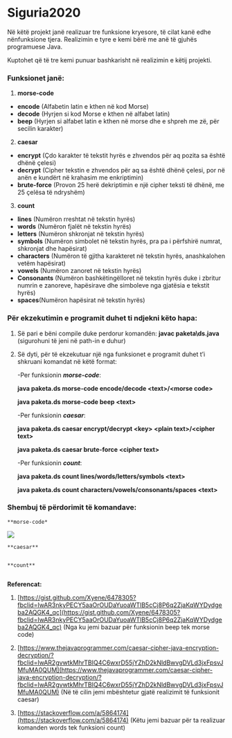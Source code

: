 # Siguria2020



Në këtë projekt janë realizuar tre funksione kryesore, të cilat kanë edhe nënfunksione tjera. Realizimin e tyre e kemi bërë me anë të gjuhës programuese Java.

Kuptohet që të tre kemi punuar bashkarisht në realizimin e këtij projekti.

### Funksionet janë: 



1. **morse-code**
*   **encode**  (Alfabetin latin e kthen në kod Morse)
*   **decode** (Hyrjen si kod Morse e kthen në alfabet latin)
*   **beep**  (Hyrjen si alfabet latin e kthen në morse dhe e shpreh me zë, për secilin karakter)
2. **caesar**
*   **encrypt** (Çdo karakter të tekstit hyrës e zhvendos për aq pozita sa është dhënë çelesi)
*   **decrypt** (Cipher tekstin e zhvendos për aq sa është dhënë çelesi, por në anën e kundërt në krahasim me enkriptimin)
*   **brute-force** (Provon 25 herë dekriptimin e një cipher teksti të dhënë, me 25 çelësa të ndryshëm)
3. **count**
*   **lines** (Numëron rreshtat në tekstin hyrës)
*   **words** (Numëron fjalët në tekstin hyrës)
*   **letters** (Numëron shkronjat në tekstin hyrës)
*   **symbols** (Numëron simbolet në tekstin hyrës, pra pa i përfshirë numrat, shkronjat dhe hapësirat)
*   **characters** (Numëron të gjitha karakteret në tekstin hyrës, anashkalohen vetëm hapësirat)
*   **vowels** (Numëron zanoret në tekstin hyrës)
*   **Consonants** (Numëron bashkëtingëlloret në tekstin hyrës duke i zbritur numrin e zanoreve, hapësirave dhe simboleve nga gjatësia e tekstit hyrës)
*   **spaces**(Numëron hapësirat në tekstin hyrës)


### Për ekzekutimin e programit duhet ti ndjekni këto hapa:


1. Së pari e bëni compile duke perdorur komandën: **javac paketa\ds.java** (sigurohuni të jeni në path-in e duhur)
2. Së dyti, për të ekzekutuar një nga funksionet e programit duhet t’i shkruani komandat në këtë format: 

    -Per funksionin **_morse-code_**:


    **java paketa.ds morse-code encode/decode &lt;text>/&lt;morse code>**


    **java paketa.ds morse-code beep &lt;text>**


    -Per funksionin **_caesar_**:


    **java paketa.ds caesar encrypt/decrypt &lt;key> &lt;plain text>/&lt;cipher text>**


    **java paketa.ds caesar brute-force &lt;cipher text>**


    -Per funksionin **_count_**:


    **java paketa.ds count lines/words/letters/symbols &lt;text>**


    **java paketa.ds count characters/vowels/consonants/spaces &lt;text>**


### Shembuj të përdorimit të komandave:

	**morse-code*
  
  ![](https://raw.githubusercontent.com/ylber-gashi/Siguria2020/master/Images/1.PNG)

    




    **caesar**

![]()


    





    **count**

![]()


    



**Referencat:**



1. [https://gist.github.com/Xyene/6478305?fbclid=IwAR3nkyPECY5aaOrOUDaYuoaWTlB5cCj8P6q2ZjaKqWYDydgeba2AQGK4_qc](https://gist.github.com/Xyene/6478305?fbclid=IwAR3nkyPECY5aaOrOUDaYuoaWTlB5cCj8P6q2ZjaKqWYDydgeba2AQGK4_qc) (Nga ku jemi bazuar për funksionin beep tek morse code)

2. [https://www.thejavaprogrammer.com/caesar-cipher-java-encryption-decryption/?fbclid=IwAR2gvwtkMhrTBIQ4C6wxrD55jYZhD2kNldBwvgDVLd3jxFpsvJMfuMA0QUM](https://www.thejavaprogrammer.com/caesar-cipher-java-encryption-decryption/?fbclid=IwAR2gvwtkMhrTBIQ4C6wxrD55jYZhD2kNldBwvgDVLd3jxFpsvJMfuMA0QUM) (Në të cilin jemi mbështetur gjatë realizimit të funksionit caesar)

3. [https://stackoverflow.com/a/5864174](https://stackoverflow.com/a/5864174) (Këtu jemi bazuar për ta realizuar komanden words tek funksioni count)
